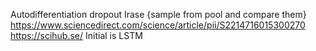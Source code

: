 Autodifferentiation
dropout
Irase {sample from pool and compare them}
https://www.sciencedirect.com/science/article/pii/S2214716015300270
https://scihub.se/
Initial is LSTM
